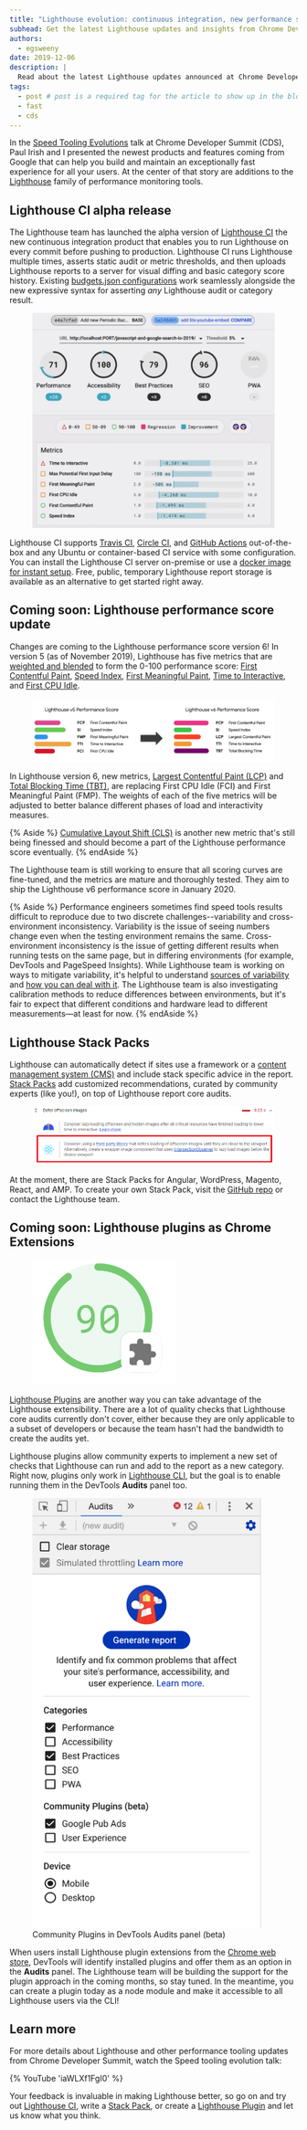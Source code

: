 ```yaml
---
title: "Lighthouse evolution: continuous integration, new performance score formula, and more"
subhead: Get the latest Lighthouse updates and insights from Chrome Developer Summit 2019.
authors:
  - egsweeny
date: 2019-12-06
description: |
  Read about the latest Lighthouse updates announced at Chrome Developer Summit 2019.
tags:
  - post # post is a required tag for the article to show up in the blog.
  - fast
  - cds
---
```


In the [Speed Tooling Evolutions](https://youtu.be/iaWLXf1FgI0) talk at Chrome
Developer Summit (CDS), Paul Irish and I presented the newest products and
features coming from Google that can help you build and maintain an
exceptionally fast experience for all your users. At the center of that story
are additions to the
[Lighthouse](https://developers.google.com/web/tools/lighthouse) family of
performance monitoring tools.

## Lighthouse CI alpha release

The Lighthouse team has launched the alpha version of [Lighthouse
CI](https://github.com/GoogleChrome/lighthouse-ci) the new continuous
integration product that enables you to run Lighthouse on every commit before
pushing to production. Lighthouse CI runs Lighthouse multiple times, asserts
static audit or metric thresholds, and then uploads Lighthouse reports to a
server for visual diffing and basic category score history. Existing
[budgets.json configurations](/use-lighthouse-for-performance-budgets) work
seamlessly alongside the new expressive syntax for asserting *any* Lighthouse
audit or category result.

<figure class="w-figure w-figure--center">
  <img class="w-screenshot" src="./lighthouse-ci.png" alt="Lighthouse CI report.">
</figure>

Lighthouse CI supports [Travis CI](https://travis-ci.com/), [Circle
CI](https://circleci.com/), and [GitHub
Actions](https://github.com/features/actions) out-of-the-box and any Ubuntu or
container-based CI service with some configuration. You can install the
Lighthouse CI server on-premise or use a [docker image for instant
setup](https://github.com/GoogleChrome/lighthouse-ci/blob/master/docs/recipes/docker-server/README.md).
Free, public, temporary Lighthouse report storage is available as an alternative
to get started right away.

## Coming soon: Lighthouse performance score update

Changes are coming to the Lighthouse performance score version 6! In version 5
(as of November 2019), Lighthouse has five metrics that are [weighted and
blended](/performance-scoring/#weightings) to form the 0-100 performance score:
[First Contentful Paint](/fcp/), [Speed Index](/speed-index/), [First Meaningful
Paint](/first-meaningful-paint/), [Time to Interactive](/interactive/), and
[First CPU Idle](/first-cpu-idle/).

<figure class="w-figure w-figure--center">
  <img class="w-screenshot" src="./lighthouse-performance-score.png" alt="Comparison of Lighthouse performance score formulas in versions 5 and 6.">
</figure>


In Lighthouse version 6, new metrics, [Largest Contentful Paint (LCP)](/lcp/)
and [Total Blocking Time (TBT)](/tbt/), are replacing First CPU Idle (FCI) and
First Meaningful Paint (FMP). The weights of each of the five metrics will be
adjusted to better balance different phases of load and interactivity measures.

{% Aside %} [Cumulative Layout Shift (CLS)](/cls/) is another new metric that's
still being finessed and should become a part of the Lighthouse performance
score eventually. {% endAside %}

The Lighthouse team is still working to ensure that all scoring curves are
fine-tuned, and the metrics are mature and thoroughly tested. They aim to ship
the Lighthouse v6 performance score in January 2020.

{% Aside %} Performance engineers sometimes find speed tools results difficult
to reproduce due to two discrete challenges--variability and cross-environment
inconsistency. Variability is the issue of seeing numbers change even when the
testing environment remains the same. Cross-environment inconsistency is the
issue of getting different results when running tests on the same page, but in
differing environments (for example, DevTools and PageSpeed Insights). While
Lighthouse team is working on ways to mitigate variability, it's helpful to
understand [sources of
variability](https://developers.google.com/web/tools/lighthouse/variability#sources_of_variability)
and [how you can deal with
it](https://developers.google.com/web/tools/lighthouse/variability#strategies_for_dealing_with_variance).
The Lighthouse team is also investigating calibration methods to reduce
differences between environments, but it's fair to expect that different
conditions and hardware lead to different measurements—at least for now. {%
endAside %}

## Lighthouse Stack Packs

Lighthouse can automatically detect if sites use a framework or a [content
management system
(CMS)](https://en.wikipedia.org/wiki/Content_management_system) and include
stack specific advice in the report. [Stack
Packs](https://github.com/GoogleChrome/lighthouse-stack-packs) add customized
recommendations, curated by community experts (like you!), on top of Lighthouse
report core audits.

<figure class="w-figure w-figure--center">
  <img class="w-screenshot" src="./lighthouse-stack-packs.png" alt="Lighthouse report recommendation for deffer offscreen images in React applications.">
</figure>

At the moment, there are Stack Packs for Angular, WordPress, Magento, React, and
AMP. To create your own Stack Pack, visit the [GitHub
repo](https://github.com/GoogleChrome/lighthouse-stack-packs/blob/master/CONTRIBUTING.md)
or contact the Lighthouse team.

## Coming soon: Lighthouse plugins as Chrome Extensions

<figure class="w-figure w-figure--center">
  <img src="./lighthouse-plugin-icon.png" alt="Lighthouse plugin icon." style="max-width: 250px;">
</figure>

[Lighthouse
Plugins](https://github.com/GoogleChrome/lighthouse/blob/master/docs/plugins.md)
are another way you can take advantage of the Lighthouse extensibility. There
are a lot of quality checks that Lighthouse core audits currently don't cover,
either because they are only applicable to a subset of developers or because the
team hasn't had the bandwidth to create the audits yet.

Lighthouse plugins allow community experts to implement a new set of checks that
Lighthouse can run and add to the report as a new category. Right now, plugins
only work in [Lighthouse
CLI](https://developers.google.com/web/tools/lighthouse#cli), but the goal is to
enable running them in the DevTools **Audits** panel too.

<figure class="w-figure w-figure--center">
  <img class="w-screenshot" src="./lighthouse-plugin-devtools.png" alt="Chrome DevTools Audits panel with options for running Lighthouse plugins for Google Publisher Ads and User Experience." style="max-width: 400px;">
  <figcaption>Community Plugins in DevTools Audits panel (beta)</figcaption>
</figure>

When users install Lighthouse plugin extensions from the [Chrome web
store](https://chrome.google.com/webstore/category/extensions), DevTools will
identify installed plugins and offer them as an option in the **Audits** panel.
The Lighthouse team will be building the support for the plugin approach in the
coming months, so stay tuned. In the meantime, you can create a plugin today as
a node module and make it accessible to all Lighthouse users via the CLI!

## Learn more

For more details about Lighthouse and other performance tooling updates from
Chrome Developer Summit, watch the Speed tooling evolution talk:

{% YouTube 'iaWLXf1FgI0' %}

Your feedback is invaluable in making Lighthouse better, so go on and try out
[Lighthouse CI](http://bit.ly/lhci), write a [Stack
Pack](http://bit.ly/lh-stackpacks), or create a [Lighthouse
Plugin](http://bit.ly/lh-plugins) and let us know what you think.